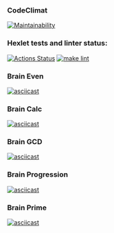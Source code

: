 ### CodeClimat 
[![Maintainability](https://api.codeclimate.com/v1/badges/a99a88d28ad37a79dbf6/maintainability)](https://codeclimate.com/github/codeclimate/codeclimate/maintainability)
### Hexlet tests and linter status:
[![Actions Status](https://github.com/frog158/python-project-lvl1/workflows/hexlet-check/badge.svg)](https://github.com/frog158/python-project-lvl1/actions)
[![make lint](https://github.com/frog158/python-project-lvl1/workflows/make-lint/badge.svg)](https://github.com/frog158/python-project-lvl1/actions)
### Brain Even
[![asciicast](https://asciinema.org/a/SWXz63s3VydXgmy8T4KQOtIa5.svg)](https://asciinema.org/a/SWXz63s3VydXgmy8T4KQOtIa5)
### Brain Calc
[![asciicast](https://asciinema.org/a/3KmEAOEnBkRaRj6Uy5wtEa3s5.svg)](https://asciinema.org/a/3KmEAOEnBkRaRj6Uy5wtEa3s5)
### Brain GCD
[![asciicast](https://asciinema.org/a/R1l9lT6Zf6EsC5M71sdiobwYP.svg)](https://asciinema.org/a/R1l9lT6Zf6EsC5M71sdiobwYP)
### Brain Progression
[![asciicast](https://asciinema.org/a/Xrqe1MPOfpGMCLdu49c8INH71.svg)](https://asciinema.org/a/Xrqe1MPOfpGMCLdu49c8INH71)
### Brain Prime
[![asciicast](https://asciinema.org/a/bp0vNfe6Nbmhsg1smAOHUeLBJ.svg)](https://asciinema.org/a/bp0vNfe6Nbmhsg1smAOHUeLBJ)